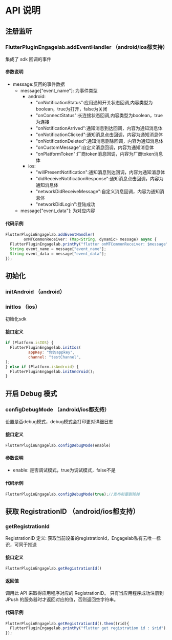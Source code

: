 # API 说明

## 注册监听

### FlutterPluginEngagelab.addEventHandler （android/ios都支持）

集成了 sdk 回调的事件

#### 参数说明
- message:反回的事件数据
  - message["event_name"]: 为事件类型
    - android:
      - "onNotificationStatus":应用通知开关状态回调,内容类型为boolean，true为打开，false为关闭
      - "onConnectStatus":长连接状态回调,内容类型为boolean，true为连接
      - "onNotificationArrived":通知消息到达回调，内容为通知消息体
      - "onNotificationClicked":通知消息点击回调，内容为通知消息体
      - "onNotificationDeleted":通知消息删除回调，内容为通知消息体
      - "onCustomMessage":自定义消息回调，内容为通知消息体
      - "onPlatformToken":厂商token消息回调，内容为厂商token消息体
    - ios:
      - "willPresentNotification":通知消息到达回调，内容为通知消息体
      - "didReceiveNotificationResponse":通知消息点击回调，内容为通知消息体
      - "networkDidReceiveMessage":自定义消息回调，内容为通知消息体
      - "networkDidLogin":登陆成功
  - message["event_data"]: 为对应内容


#### 代码示例

```js
FlutterPluginEngagelab.addEventHandler(
        onMTCommonReceiver: (Map<String, dynamic> message) async {
  FlutterPluginEngagelab.printMy("flutter onMTCommonReceiver: $message");
  String event_name = message["event_name"];
  String event_data = message["event_data"];
});
```

## 初始化

### initAndroid （android）
### initIos （ios）

初始化sdk

#### 接口定义

```js
if (Platform.isIOS) {
  FlutterPluginEngagelab.initIos(
          appKey: "你的appkey",
          channel: "testChannel",
);
} else if (Platform.isAndroid) {
  FlutterPluginEngagelab.initAndroid();
}
```

## 开启 Debug 模式

### configDebugMode （android/ios都支持）

设置是否debug模式，debug模式会打印更对详细日志

#### 接口定义

```js
FlutterPluginEngagelab.configDebugMode(enable)
```

#### 参数说明

- enable: 是否调试模式，true为调试模式，false不是

#### 代码示例

```js
FlutterPluginEngagelab.configDebugMode(true);//发布前要删除掉
```

## 获取 RegistrationID （android/ios都支持）

### getRegistrationId

RegistrationID 定义:
获取当前设备的registrationId，Engagelab私有云唯一标识，可同于推送

#### 接口定义

```js
FlutterPluginEngagelab.getRegistrationId()
```

#### 返回值

调用此 API 来取得应用程序对应的 RegistrationID。 只有当应用程序成功注册到 JPush 的服务器时才返回对应的值，否则返回空字符串。

#### 代码示例

```js
FlutterPluginEngagelab.getRegistrationId().then((rid){
  FlutterPluginEngagelab.printMy("flutter get registration id : $rid");
});
```